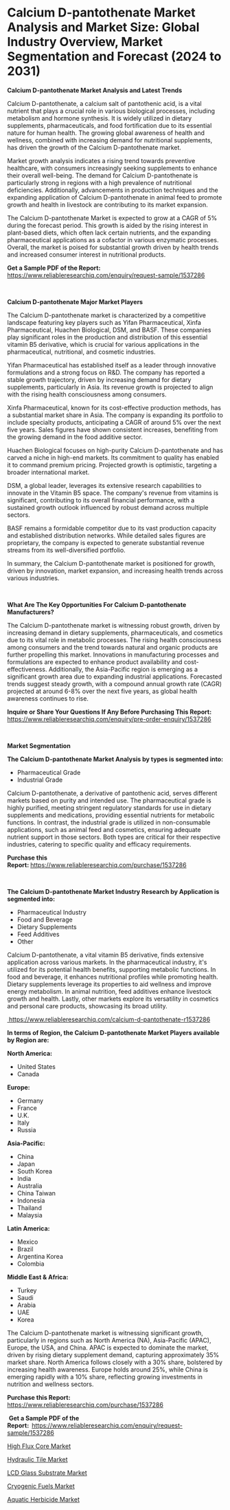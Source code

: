 <p><h1>Calcium D-pantothenate Market Analysis and Market Size: Global Industry Overview, Market Segmentation and Forecast (2024 to 2031)</h1></p><p><strong>Calcium D-pantothenate Market Analysis and Latest Trends</strong></p>
<p><p>Calcium D-pantothenate, a calcium salt of pantothenic acid, is a vital nutrient that plays a crucial role in various biological processes, including metabolism and hormone synthesis. It is widely utilized in dietary supplements, pharmaceuticals, and food fortification due to its essential nature for human health. The growing global awareness of health and wellness, combined with increasing demand for nutritional supplements, has driven the growth of the Calcium D-pantothenate market.</p><p>Market growth analysis indicates a rising trend towards preventive healthcare, with consumers increasingly seeking supplements to enhance their overall well-being. The demand for Calcium D-pantothenate is particularly strong in regions with a high prevalence of nutritional deficiencies. Additionally, advancements in production techniques and the expanding application of Calcium D-pantothenate in animal feed to promote growth and health in livestock are contributing to its market expansion.</p><p>The Calcium D-pantothenate Market is expected to grow at a CAGR of 5% during the forecast period. This growth is aided by the rising interest in plant-based diets, which often lack certain nutrients, and the expanding pharmaceutical applications as a cofactor in various enzymatic processes. Overall, the market is poised for substantial growth driven by health trends and increased consumer interest in nutritional products.</p></p>
<p><strong>Get a Sample PDF of the Report:&nbsp;</strong> <a href="https://www.reliableresearchiq.com/enquiry/request-sample/1537286?utm_campaign=1117&utm_medium=2&utm_source=Github&utm_content=ia&utm_term=10122024&utm_id=calcium-d-pantothenate">https://www.reliableresearchiq.com/enquiry/request-sample/1537286</a></p>
<p>&nbsp;</p>
<p><strong>Calcium D-pantothenate Major Market Players</strong></p>
<p><p>The Calcium D-pantothenate market is characterized by a competitive landscape featuring key players such as Yifan Pharmaceutical, Xinfa Pharmaceutical, Huachen Biological, DSM, and BASF. These companies play significant roles in the production and distribution of this essential vitamin B5 derivative, which is crucial for various applications in the pharmaceutical, nutritional, and cosmetic industries.</p><p>Yifan Pharmaceutical has established itself as a leader through innovative formulations and a strong focus on R&D. The company has reported a stable growth trajectory, driven by increasing demand for dietary supplements, particularly in Asia. Its revenue growth is projected to align with the rising health consciousness among consumers.</p><p>Xinfa Pharmaceutical, known for its cost-effective production methods, has a substantial market share in Asia. The company is expanding its portfolio to include specialty products, anticipating a CAGR of around 5% over the next five years. Sales figures have shown consistent increases, benefiting from the growing demand in the food additive sector.</p><p>Huachen Biological focuses on high-purity Calcium D-pantothenate and has carved a niche in high-end markets. Its commitment to quality has enabled it to command premium pricing. Projected growth is optimistic, targeting a broader international market.</p><p>DSM, a global leader, leverages its extensive research capabilities to innovate in the Vitamin B5 space. The company's revenue from vitamins is significant, contributing to its overall financial performance, with a sustained growth outlook influenced by robust demand across multiple sectors.</p><p>BASF remains a formidable competitor due to its vast production capacity and established distribution networks. While detailed sales figures are proprietary, the company is expected to generate substantial revenue streams from its well-diversified portfolio.</p><p>In summary, the Calcium D-pantothenate market is positioned for growth, driven by innovation, market expansion, and increasing health trends across various industries.</p></p>
<p>&nbsp;</p>
<p><strong>What Are The Key Opportunities For Calcium D-pantothenate Manufacturers?</strong></p>
<p><p>The Calcium D-pantothenate market is witnessing robust growth, driven by increasing demand in dietary supplements, pharmaceuticals, and cosmetics due to its vital role in metabolic processes. The rising health consciousness among consumers and the trend towards natural and organic products are further propelling this market. Innovations in manufacturing processes and formulations are expected to enhance product availability and cost-effectiveness. Additionally, the Asia-Pacific region is emerging as a significant growth area due to expanding industrial applications. Forecasted trends suggest steady growth, with a compound annual growth rate (CAGR) projected at around 6-8% over the next five years, as global health awareness continues to rise.</p></p>
<p><strong>Inquire or Share Your Questions If Any Before Purchasing This Report:</strong> <a href="https://www.reliableresearchiq.com/enquiry/pre-order-enquiry/1537286?utm_campaign=1117&utm_medium=2&utm_source=Github&utm_content=ia&utm_term=10122024&utm_id=calcium-d-pantothenate">https://www.reliableresearchiq.com/enquiry/pre-order-enquiry/1537286</a></p>
<p>&nbsp;</p>
<p><strong>Market Segmentation</strong></p>
<p><strong>The Calcium D-pantothenate Market Analysis by types is segmented into:</strong></p>
<p><ul><li>Pharmaceutical Grade</li><li>Industrial Grade</li></ul></p>
<p><p>Calcium D-pantothenate, a derivative of pantothenic acid, serves different markets based on purity and intended use. The pharmaceutical grade is highly purified, meeting stringent regulatory standards for use in dietary supplements and medications, providing essential nutrients for metabolic functions. In contrast, the industrial grade is utilized in non-consumable applications, such as animal feed and cosmetics, ensuring adequate nutrient support in those sectors. Both types are critical for their respective industries, catering to specific quality and efficacy requirements.</p></p>
<p><strong>Purchase this Report:&nbsp;</strong><a href="https://www.reliableresearchiq.com/purchase/1537286?utm_campaign=1117&utm_medium=2&utm_source=Github&utm_content=ia&utm_term=10122024&utm_id=calcium-d-pantothenate">https://www.reliableresearchiq.com/purchase/1537286</a></p>
<p>&nbsp;</p>
<p><strong>The Calcium D-pantothenate Market Industry Research by Application is segmented into:</strong></p>
<p><ul><li>Pharmaceutical Industry</li><li>Food and Beverage</li><li>Dietary Supplements</li><li>Feed Additives</li><li>Other</li></ul></p>
<p><p>Calcium D-pantothenate, a vital vitamin B5 derivative, finds extensive application across various markets. In the pharmaceutical industry, it's utilized for its potential health benefits, supporting metabolic functions. In food and beverage, it enhances nutritional profiles while promoting health. Dietary supplements leverage its properties to aid wellness and improve energy metabolism. In animal nutrition, feed additives enhance livestock growth and health. Lastly, other markets explore its versatility in cosmetics and personal care products, showcasing its broad utility.</p></p>
<p><a href="https://www.reliableresearchiq.com/calcium-d-pantothenate-r1537286?utm_campaign=1117&utm_medium=2&utm_source=Github&utm_content=ia&utm_term=10122024&utm_id=calcium-d-pantothenate">&nbsp;https://www.reliableresearchiq.com/calcium-d-pantothenate-r1537286</a></p>
<p><strong>In terms of Region, the Calcium D-pantothenate Market Players available by Region are:</strong></p>
<p>
    <p> <strong> North America: </strong>
        <ul>
            <li>United States</li>
            <li>Canada</li>
        </ul>
        </p> 
    <p> <strong> Europe: </strong>
        <ul>
            <li>Germany</li>
            <li>France</li>
            <li>U.K.</li>
            <li>Italy</li>
            <li>Russia</li>
        </ul>
        </p> 
    <p> <strong> Asia-Pacific: </strong>
        <ul>
            <li>China</li>
            <li>Japan</li>
            <li>South Korea</li>
            <li>India</li>
            <li>Australia</li>
            <li>China Taiwan</li>
            <li>Indonesia</li>
            <li>Thailand</li>
            <li>Malaysia</li>
        </ul>
        </p> 
    <p> <strong> Latin America: </strong>
        <ul>
            <li>Mexico</li>
            <li>Brazil</li>
            <li>Argentina Korea</li>
            <li>Colombia</li>
        </ul>
        </p> 
    <p> <strong> Middle East & Africa: </strong>
        <ul>
            <li>Turkey</li>
            <li>Saudi</li>
            <li>Arabia</li>
            <li>UAE</li>
            <li>Korea</li>
        </ul>
    </p>
    </p>
<p><p>The Calcium D-pantothenate market is witnessing significant growth, particularly in regions such as North America (NA), Asia-Pacific (APAC), Europe, the USA, and China. APAC is expected to dominate the market, driven by rising dietary supplement demand, capturing approximately 35% market share. North America follows closely with a 30% share, bolstered by increasing health awareness. Europe holds around 25%, while China is emerging rapidly with a 10% share, reflecting growing investments in nutrition and wellness sectors.</p></p>
<p><strong>Purchase this Report: </strong><a href="https://www.reliableresearchiq.com/purchase/1537286?utm_campaign=1117&utm_medium=2&utm_source=Github&utm_content=ia&utm_term=10122024&utm_id=calcium-d-pantothenate">https://www.reliableresearchiq.com/purchase/1537286</a></p>
<p>&nbsp;<strong>Get a Sample PDF of the Report:&nbsp;&nbsp;</strong><a href="https://www.reliableresearchiq.com/enquiry/request-sample/1537286?utm_campaign=1117&utm_medium=2&utm_source=Github&utm_content=ia&utm_term=10122024&utm_id=calcium-d-pantothenate">https://www.reliableresearchiq.com/enquiry/request-sample/1537286</a></p>
<p><strong></strong></p>
<p><p><a href="https://www.linkedin.com/pulse/digital-transformation-high-flux-core-industry-market-opportunities-ol9rc?utm_campaign=1117&utm_medium=2&utm_source=Github&utm_content=ia&utm_term=10122024&utm_id=calcium-d-pantothenate">High Flux Core Market</a></p><p><a href="https://www.linkedin.com/pulse/hydraulic-tile-market-insights-cover-both-historical-trends-future-p6hnc?utm_campaign=1117&utm_medium=2&utm_source=Github&utm_content=ia&utm_term=10122024&utm_id=calcium-d-pantothenate">Hydraulic Tile Market</a></p><p><a href="https://www.linkedin.com/pulse/analyzing-lcd-glass-substrate-market-51-cagr-growth-forecast-through-d751c?utm_campaign=1117&utm_medium=2&utm_source=Github&utm_content=ia&utm_term=10122024&utm_id=calcium-d-pantothenate">LCD Glass Substrate Market</a></p><p><a href="https://www.linkedin.com/pulse/sales-channel-penetration-market-opportunities-cryogenic-dnegc?utm_campaign=1117&utm_medium=2&utm_source=Github&utm_content=ia&utm_term=10122024&utm_id=calcium-d-pantothenate">Cryogenic Fuels Market</a></p><p><a href="https://www.linkedin.com/pulse/c-hannibex-sqmmf?utm_campaign=1117&utm_medium=2&utm_source=Github&utm_content=ia&utm_term=10122024&utm_id=calcium-d-pantothenate">Aquatic Herbicide Market</a></p></p>